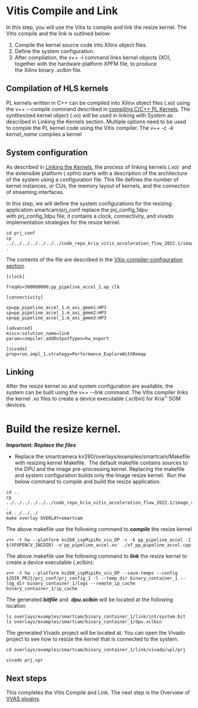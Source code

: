 # Vitis Compile and Link

In this step, you will use the Vitis to compile and link the resize kernel. The Vitis compile and the link is outlined below:

1. Compile the kernel source code into Xilinx object files. 
2. Define the system configuration.
3. After compilation, the v++ -l command links kernel objects (XO), together with the hardware platform XPFM file, to produce the Xilinx binary *.xclbin* file.

## Compilation of HLS kernels

PL kernels written in C++ can be compiled into Xilinx object files (.xo) using the v++ --compile command described in [compiling C/C++ PL Kernels](https://docs.xilinx.com/r/en-US/ug1393-vitis-application-acceleration/Compiling-C/C-PL-Kernels). The synthesized kernel object (.xo) will be used in linking with System as described in Linking the Kernels section. Multiple options need to be used to compile the PL kernel code using the Vitis compiler. The *v++ -c -k kernel_name* compiles a kernel


## System configuration

As described in [Linking the Kernels](https://docs.xilinx.com/r/en-US/ug1393-vitis-application-acceleration/Linking-the-System), the process of linking kernels (.xo)  and the extensible platform (.xpfm) starts with a description of the architecture of the system using a configuration file. This file defines the number of kernel instances, or CUs, the memory layout of kernels, and the connection of streaming interfaces.

In this step, we will define the system configurations for the resizing application smartcam/prj_conf replace the prj_config_1dpu with prj_config_1dpu file; it contains a clock, connectivity, and vivado implementation strategies for the resize kernel. 


``` 
cd prj_conf 
cp ../../../../../../../code_repo_kria_vitis_acceleration_flow_2022.1/image_resizing/vitis_platform_files/prj_config_1dpu .
``` 

The contents of the file are described in the [Vitis-compiler-configuration section](https://docs.xilinx.com/r/en-US/ug1393-vitis-application-acceleration/connectivity-Options).

```
[clock]

freqHz=300000000:pp_pipeline_accel_1.ap_clk

[connectivity]

sp=pp_pipeline_accel_1.m_axi_gmem1:HP3
sp=pp_pipeline_accel_1.m_axi_gmem2:HP3
sp=pp_pipeline_accel_1.m_axi_gmem3:HP3

[advanced]
misc=:solution_name=link
param=compiler.addOutputTypes=hw_export

[vivado]
prop=run.impl_1.strategy=Performance_ExploreWithRemap

```

## Linking

After the resize kernel xo and system configuration are available, the system can be built using the *v++ --link* command. The Vitis compiler links the kernel .xo files to create a device executable (.xclbin) for Kria™ SOM devices. 

# Build the resize kernel. 

***Important: Replace the files*** 

- Replace the smartcamera kv260/overlays/examples/smartcam/Makefile with resizing kernel Makefile.  The default makefile contains sources to the DPU and the image pre-processing kernel. Replacing the makefile and system configuration builds only the Image resize kernel.  Run the below command to compile and build the resize application.

```
cd ..
cp ../../../../../../code_repo_kria_vitis_acceleration_flow_2022.1/image_resizing/vitis_platform_files/Makefile .
cd ../../../
make overlay OVERLAY=smartcam
```

The above makefile use the following command to ***compile*** the resize kernel

    v++ -t hw --platform kv260_ispMipiRx_vcu_DP -c -k pp_pipeline_accel -I $(XFOPENCV_INCDIR) -o'pp_pipeline_accel.xo' ./xf_pp_pipeline_accel.cpp

The above makefile use the following command to ***link*** the resize kernel to create a device executable (.xclbin):

    v++ -t hw --platform kv260_ispMipiRx_vcu_DP --save-temps --config ${DIR_PRJ}/prj_conf/prj_config_1 -l --temp_dir binary_container_1 --log_dir binary_container_1/logs --remote_ip_cache binary_container_1/ip_cache 

The generated ***bitfile*** and  ***dpu.xclbin*** will be located at the following location

```
ls overlays/examples/smartcam/binary_container_1/link/int/system.bit   
ls overlays/examples/smartcam/binary_container_1/dpu.xclbin
``` 

The generated Vivado project will be located at. You can open the Vivado project to see how to resize the kernel that is connected to the system.

```
cd overlays/examples/smartcam/binary_container_1/link/vivado/vpl/prj

vivado prj.xpr
```



## Next steps

This completes the Vitis Compile and Link. The next step is the Overview of [VVAS plugins](./vvas-plugins.md).
